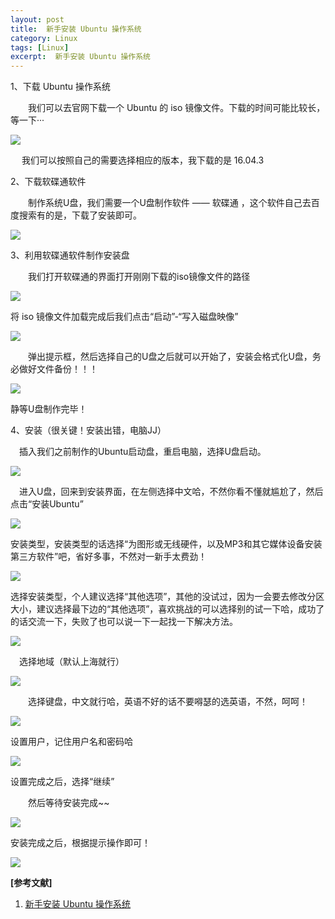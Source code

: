 ```yaml
---
layout: post
title:  新手安装 Ubuntu 操作系统
category: Linux
tags: [Linux]
excerpt:  新手安装 Ubuntu 操作系统
---
```

	
1、下载 Ubuntu 操作系统

　　我们可以去官网下载一个 Ubuntu 的 iso 镜像文件。下载的时间可能比较长，等一下···

![](http://www.nangongyibin.com/assets/images/Linux/249.png)

　 我们可以按照自己的需要选择相应的版本，我下载的是 16.04.3

2、下载软碟通软件

　　制作系统U盘，我们需要一个U盘制作软件 —— 软碟通 ，这个软件自己去百度搜索有的是，下载了安装即可。

![](http://www.nangongyibin.com/assets/images/Linux/250.png)

3、利用软碟通软件制作安装盘

　　我们打开软碟通的界面打开刚刚下载的iso镜像文件的路径

![](http://www.nangongyibin.com/assets/images/Linux/251.png)

将 iso 镜像文件加载完成后我们点击“启动”-“写入磁盘映像”

![](http://www.nangongyibin.com/assets/images/Linux/252.png)

　　弹出提示框，然后选择自己的U盘之后就可以开始了，安装会格式化U盘，务必做好文件备份！！！

![](http://www.nangongyibin.com/assets/images/Linux/253.png)

静等U盘制作完毕！

4、安装（很关键！安装出错，电脑JJ）

　插入我们之前制作的Ubuntu启动盘，重启电脑，选择U盘启动。

![](http://www.nangongyibin.com/assets/images/Linux/254.png)

　进入U盘，回来到安装界面，在左侧选择中文哈，不然你看不懂就尴尬了，然后点击“安装Ubuntu”

![](http://www.nangongyibin.com/assets/images/Linux/255.png)

安装类型，安装类型的话选择“为图形或无线硬件，以及MP3和其它媒体设备安装第三方软件”吧，省好多事，不然对一新手太费劲！

![](http://www.nangongyibin.com/assets/images/Linux/256.png)

选择安装类型，个人建议选择“其他选项”，其他的没试过，因为一会要去修改分区大小，建议选择最下边的“其他选项”，喜欢挑战的可以选择别的试一下哈，成功了的话交流一下，失败了也可以说一下一起找一下解决方法。

![](http://www.nangongyibin.com/assets/images/Linux/257.png)

　选择地域（默认上海就行）

![](http://www.nangongyibin.com/assets/images/Linux/258.png)

　　选择键盘，中文就行哈，英语不好的话不要嘚瑟的选英语，不然，呵呵！

![](http://www.nangongyibin.com/assets/images/Linux/259.png)

设置用户，记住用户名和密码哈

![](http://www.nangongyibin.com/assets/images/Linux/260.png)

设置完成之后，选择“继续”

 　　然后等待安装完成~~

![](http://www.nangongyibin.com/assets/images/Linux/261.png)

安装完成之后，根据提示操作即可！

![](http://www.nangongyibin.com/assets/images/Linux/262.png)

**[参考文献]**

1. [新手安装 Ubuntu 操作系统](https://www.cnblogs.com/wjw1014/p/9579245.html "新手安装 Ubuntu 操作系统")



